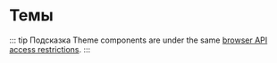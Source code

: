 # Темы

::: tip Подсказка
Theme components are under the same [browser API access restrictions](../guide/using-vue.md#browser-api-access-restrictions).
:::
